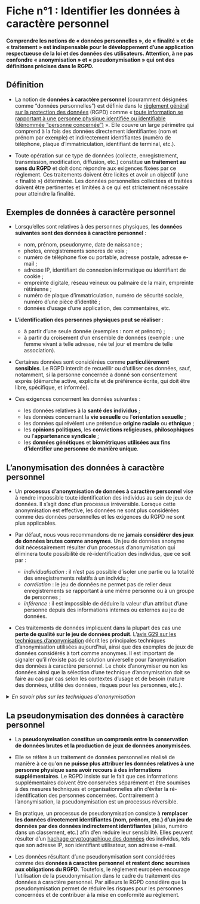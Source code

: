 # Fiche n°1 : Identifier les données à caractère personnel

#### Comprendre les notions de « données personnelles », de « finalité » et de « traitement » est indispensable pour le développement d’une application respectueuse de la loi et des données des utilisateurs. Attention, à ne pas confondre « anonymisation » et « pseudonymisation » qui ont des définitions précises dans le RGPD.

## Définition
* La notion de **données à caractère personnel** (couramment désignées comme “données personnelles”) est définie dans le [règlement général sur la protection des données](https://www.cnil.fr/fr/comprendre-le-rgpd) (RGPD) comme « [toute information se rapportant à une personne physique identifiée ou identifiable (dénommée “personne concernée”)](https://www.cnil.fr/fr/reglement-europeen-protection-donnees/chapitre1#Article4) ». Elle couvre un large périmètre qui comprend à la fois des données directement identifiantes (nom et prénom par exemple) et indirectement identifiantes (numéro de téléphone, plaque d’immatriculation, identifiant de terminal, etc.).

* Toute opération sur ce type de données (collecte, enregistrement, transmission, modification, diffusion, etc.) constitue **un traitement au sens du RGPD** et doit donc répondre aux exigences fixées par ce règlement. Ces traitements doivent être licites et avoir un objectif (une « finalité ») déterminée. Les données personnelles collectées et traitées doivent être pertinentes et limitées à ce qui est strictement nécessaire pour atteindre la finalité.

## Exemples de données à caractère personnel

* Lorsqu’elles sont relatives à des personnes physiques, **les données suivantes sont des données à caractère personnel** :
    * nom, prénom, pseudonyme, date de naissance ;
    * photos, enregistrements sonores de voix ;
    * numéro de téléphone fixe ou portable, adresse postale, adresse e-mail ;
    * adresse IP, identifiant de connexion informatique ou identifiant de cookie ;
    * empreinte digitale, réseau veineux ou palmaire de la main, empreinte rétinienne ;
    * numéro de plaque d’immatriculation, numéro de sécurité sociale, numéro d’une pièce d’identité ;
    * données d’usage d’une application, des commentaires, etc.

* **L’identification des personnes physiques peut se réaliser** :
    * à partir d’une seule donnée (exemples : nom et prénom) ;
    * à partir du croisement d’un ensemble de données (exemple : une femme vivant à telle adresse, née tel jour et membre de telle association).

* Certaines données sont considérées comme **particulièrement sensibles**. Le RGPD interdit de recueillir ou d’utiliser ces données, sauf, notamment, si la personne concernée a donné son consentement exprès (démarche active, explicite et de préférence écrite, qui doit être libre, spécifique, et informée).

* Ces exigences concernent les données suivantes :
    * les données relatives à la **santé des individus** ;
    * les données concernant la **vie sexuelle** ou l’**orientation sexuelle** ;
    * les données qui révèlent une prétendue **origine raciale** ou **ethnique** ;
    * les **opinions politiques**, les **convictions religieuses**, **philosophiques** ou l’**appartenance syndicale** ;
    * les **données génétiques** et **biométriques utilisées aux fins d’identifier une personne de manière unique**.

## L’anonymisation des données à caractère personnel

* Un **processus d’anonymisation de données à caractère personnel** vise à rendre impossible toute identification des individus au sein de jeux de données. Il s’agit donc d’un processus irréversible. Lorsque cette anonymisation est effective, les données ne sont plus considérées comme des données personnelles et les exigences du RGPD ne sont plus applicables.

* Par défaut, nous vous recommandons de ne **jamais considérer des jeux de données brutes comme anonymes**. Un jeu de données anonyme doit nécessairement résulter d’un processus d’anonymisation qui éliminera toute possibilité de ré-identification des individus, que ce soit par :
    * _individualisation_ : il n’est pas possible d’isoler une partie ou la totalité des enregistrements relatifs à un individu ;
    * _corrélation_ : le jeu de données ne permet pas de relier deux enregistrements se rapportant à une même personne ou à un groupe de personnes ;
    * _inférence_ : il est impossible de déduire la valeur d’un attribut d’une personne depuis des informations internes ou externes au jeu de données.

* Ces traitements de données impliquent dans la plupart des cas une **perte de qualité sur le jeu de données produit**. L’[avis G29 sur les techniques d’anonymisation](https://www.cnil.fr/fr/le-g29-publie-un-avis-sur-les-techniques-danonymisation) décrit les principales techniques d’anonymisation utilisées aujourd’hui, ainsi que des exemples de jeux de données considérés à tort comme anonymes. Il est important de signaler qu’il n’existe pas de solution universelle pour l’anonymisation des données à caractère personnel. Le choix d’anonymiser ou non les données ainsi que la sélection d’une technique d’anonymisation doit se faire au cas par cas selon les contextes d’usage et de besoin (nature des données, utilité des données, risques pour les personnes, etc.).

<details>
     <summary> <em> En savoir plus sur les techniques d'anonymisation </em> </summary>
<br>

Le [projet CabAnon](https://linc.cnil.fr/fr/cabanon-un-projet-dexploration-et-de-visualisation-de-donnees-anonymisees), développé par le Laboratoire d'Innovation Numérique de la CNIL en 2017, évalue les performances de différentes techniques d’anonymisation sur des trajets des taxis tels que rendus publics par la New-York TLC. Ce projet présente [différents scénarios d’usages](https://linc.cnil.fr/fr/cabanon-quels-usages-pour-les-donnees-anonymisees) pour lesquels les techniques d'anonymisation utilisées n’altèrent pas significativement la qualité du résultat final. Le code utilisé pour anonymiser ces données est également publié sous [licence libre](https://github.com/LINCnil/Cabanon/tree/master/Anon).
</details>

## La pseudonymisation des données à caractère personnel

* La **pseudonymisation constitue un compromis entre la conservation de données brutes et la production de jeux de données anonymisées**.

* Elle se réfère à un traitement de données personnelles réalisé de manière à ce qu’**on ne puisse plus attribuer les données relatives à une personne physique sans avoir recours à des informations supplémentaires**. Le RGPD insiste sur le fait que ces informations supplémentaires doivent être conservées séparément et être soumises à des mesures techniques et organisationnelles afin d’éviter la ré-identification des personnes concernées. Contrairement à l’anonymisation, la pseudonymisation est un processus réversible.

* En pratique, un processus de pseudonymisation consiste à **remplacer les données directement identifiantes (nom, prénom, etc.) d’un jeu de données par des données indirectement identifiantes** (alias, numéro dans un classement, etc.) afin d’en réduire leur sensibilité. Elles peuvent résulter d’un [hachage cryptographique des données](https://www.cnil.fr/fr/comprendre-les-grands-principes-de-la-cryptologie-et-du-chiffrement) des individus, tels que son adresse IP, son identifiant utilisateur, son adresse e-mail.   

* Les données résultant d’une pseudonymisation sont considérées comme des **données à caractère personnel et restent donc soumises aux obligations du RGPD**. Toutefois, le règlement européen encourage l’utilisation de la pseudonymisation dans le cadre du traitement des données à caractère personnel. Par ailleurs le RGPD considère que la pseudonymisation permet de réduire les risques pour les personnes concernées et de contribuer à la mise en conformité au règlement.  
